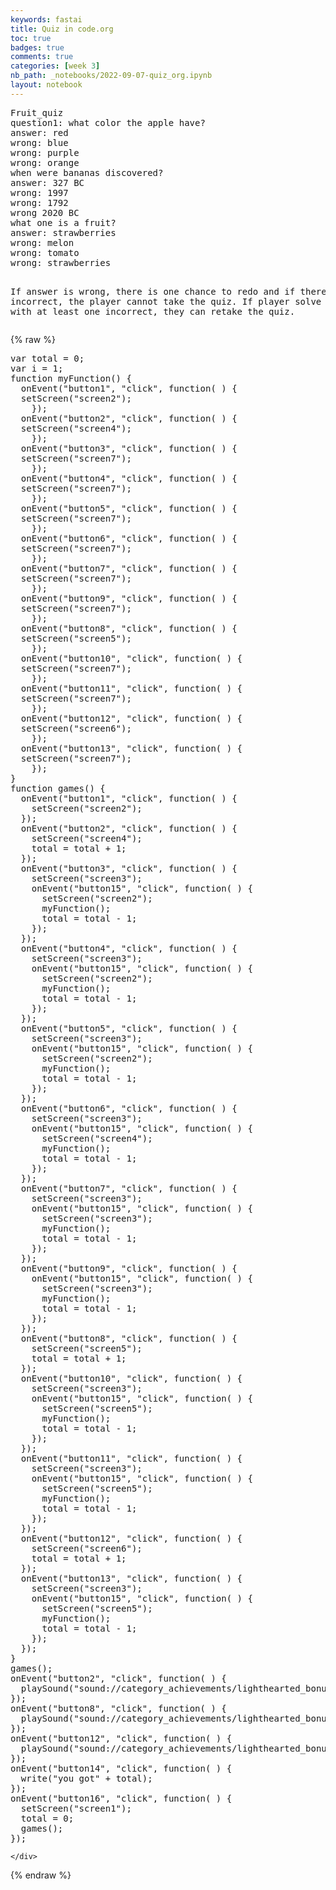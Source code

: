 ```yaml
---
keywords: fastai
title: Quiz in code.org
toc: true
badges: true
comments: true
categories: [week 3]
nb_path: _notebooks/2022-09-07-quiz_org.ipynb
layout: notebook
---
```


<!--
#################################################
### THIS FILE WAS AUTOGENERATED! DO NOT EDIT! ###
#################################################
# file to edit: _notebooks/2022-09-07-quiz_org.ipynb
-->

<div class="container" id="notebook-container">
        
<div class="cell border-box-sizing text_cell rendered"><div class="inner_cell">
<div class="text_cell_render border-box-sizing rendered_html">
<pre>
Fruit_quiz
question1: what color the apple have? 
answer: red 
wrong: blue
wrong: purple
wrong: orange
when were bananas discovered?
answer: 327 BC
wrong: 1997
wrong: 1792
wrong 2020 BC
what one is a fruit? 
answer: strawberries
wrong: melon
wrong: tomato
wrong: strawberries

If answer is wrong, there is one chance to redo and if there is two incorrect, the player cannot take the quiz. If player solve the question with at least one incorrect, they can retake the quiz.
</pre>
</div>
</div>
</div>
    {% raw %}
    
<div class="cell border-box-sizing code_cell rendered">
<div class="input">

<div class="inner_cell">
    <div class="input_area">
<div class=" highlight hl-javascript"><pre><span></span><span class="kd">var</span> <span class="nx">total</span> <span class="o">=</span> <span class="mf">0</span><span class="p">;</span>
<span class="kd">var</span> <span class="nx">i</span> <span class="o">=</span> <span class="mf">1</span><span class="p">;</span>
<span class="kd">function</span> <span class="nx">myFunction</span><span class="p">()</span> <span class="p">{</span>
  <span class="nx">onEvent</span><span class="p">(</span><span class="s2">&quot;button1&quot;</span><span class="p">,</span> <span class="s2">&quot;click&quot;</span><span class="p">,</span> <span class="kd">function</span><span class="p">(</span> <span class="p">)</span> <span class="p">{</span>
  <span class="nx">setScreen</span><span class="p">(</span><span class="s2">&quot;screen2&quot;</span><span class="p">);</span>
    <span class="p">});</span>
  <span class="nx">onEvent</span><span class="p">(</span><span class="s2">&quot;button2&quot;</span><span class="p">,</span> <span class="s2">&quot;click&quot;</span><span class="p">,</span> <span class="kd">function</span><span class="p">(</span> <span class="p">)</span> <span class="p">{</span>
  <span class="nx">setScreen</span><span class="p">(</span><span class="s2">&quot;screen4&quot;</span><span class="p">);</span>
    <span class="p">});</span>
  <span class="nx">onEvent</span><span class="p">(</span><span class="s2">&quot;button3&quot;</span><span class="p">,</span> <span class="s2">&quot;click&quot;</span><span class="p">,</span> <span class="kd">function</span><span class="p">(</span> <span class="p">)</span> <span class="p">{</span>
  <span class="nx">setScreen</span><span class="p">(</span><span class="s2">&quot;screen7&quot;</span><span class="p">);</span>
    <span class="p">});</span>
  <span class="nx">onEvent</span><span class="p">(</span><span class="s2">&quot;button4&quot;</span><span class="p">,</span> <span class="s2">&quot;click&quot;</span><span class="p">,</span> <span class="kd">function</span><span class="p">(</span> <span class="p">)</span> <span class="p">{</span>
  <span class="nx">setScreen</span><span class="p">(</span><span class="s2">&quot;screen7&quot;</span><span class="p">);</span>
    <span class="p">});</span>
  <span class="nx">onEvent</span><span class="p">(</span><span class="s2">&quot;button5&quot;</span><span class="p">,</span> <span class="s2">&quot;click&quot;</span><span class="p">,</span> <span class="kd">function</span><span class="p">(</span> <span class="p">)</span> <span class="p">{</span>
  <span class="nx">setScreen</span><span class="p">(</span><span class="s2">&quot;screen7&quot;</span><span class="p">);</span>
    <span class="p">});</span>
  <span class="nx">onEvent</span><span class="p">(</span><span class="s2">&quot;button6&quot;</span><span class="p">,</span> <span class="s2">&quot;click&quot;</span><span class="p">,</span> <span class="kd">function</span><span class="p">(</span> <span class="p">)</span> <span class="p">{</span>
  <span class="nx">setScreen</span><span class="p">(</span><span class="s2">&quot;screen7&quot;</span><span class="p">);</span>
    <span class="p">});</span>
  <span class="nx">onEvent</span><span class="p">(</span><span class="s2">&quot;button7&quot;</span><span class="p">,</span> <span class="s2">&quot;click&quot;</span><span class="p">,</span> <span class="kd">function</span><span class="p">(</span> <span class="p">)</span> <span class="p">{</span>
  <span class="nx">setScreen</span><span class="p">(</span><span class="s2">&quot;screen7&quot;</span><span class="p">);</span>
    <span class="p">});</span>
  <span class="nx">onEvent</span><span class="p">(</span><span class="s2">&quot;button9&quot;</span><span class="p">,</span> <span class="s2">&quot;click&quot;</span><span class="p">,</span> <span class="kd">function</span><span class="p">(</span> <span class="p">)</span> <span class="p">{</span>
  <span class="nx">setScreen</span><span class="p">(</span><span class="s2">&quot;screen7&quot;</span><span class="p">);</span>
    <span class="p">});</span>
  <span class="nx">onEvent</span><span class="p">(</span><span class="s2">&quot;button8&quot;</span><span class="p">,</span> <span class="s2">&quot;click&quot;</span><span class="p">,</span> <span class="kd">function</span><span class="p">(</span> <span class="p">)</span> <span class="p">{</span>
  <span class="nx">setScreen</span><span class="p">(</span><span class="s2">&quot;screen5&quot;</span><span class="p">);</span>
    <span class="p">});</span>
  <span class="nx">onEvent</span><span class="p">(</span><span class="s2">&quot;button10&quot;</span><span class="p">,</span> <span class="s2">&quot;click&quot;</span><span class="p">,</span> <span class="kd">function</span><span class="p">(</span> <span class="p">)</span> <span class="p">{</span>
  <span class="nx">setScreen</span><span class="p">(</span><span class="s2">&quot;screen7&quot;</span><span class="p">);</span>
    <span class="p">});</span>
  <span class="nx">onEvent</span><span class="p">(</span><span class="s2">&quot;button11&quot;</span><span class="p">,</span> <span class="s2">&quot;click&quot;</span><span class="p">,</span> <span class="kd">function</span><span class="p">(</span> <span class="p">)</span> <span class="p">{</span>
  <span class="nx">setScreen</span><span class="p">(</span><span class="s2">&quot;screen7&quot;</span><span class="p">);</span>
    <span class="p">});</span>
  <span class="nx">onEvent</span><span class="p">(</span><span class="s2">&quot;button12&quot;</span><span class="p">,</span> <span class="s2">&quot;click&quot;</span><span class="p">,</span> <span class="kd">function</span><span class="p">(</span> <span class="p">)</span> <span class="p">{</span>
  <span class="nx">setScreen</span><span class="p">(</span><span class="s2">&quot;screen6&quot;</span><span class="p">);</span>
    <span class="p">});</span>
  <span class="nx">onEvent</span><span class="p">(</span><span class="s2">&quot;button13&quot;</span><span class="p">,</span> <span class="s2">&quot;click&quot;</span><span class="p">,</span> <span class="kd">function</span><span class="p">(</span> <span class="p">)</span> <span class="p">{</span>
  <span class="nx">setScreen</span><span class="p">(</span><span class="s2">&quot;screen7&quot;</span><span class="p">);</span>
    <span class="p">});</span>
<span class="p">}</span>
<span class="kd">function</span> <span class="nx">games</span><span class="p">()</span> <span class="p">{</span>
  <span class="nx">onEvent</span><span class="p">(</span><span class="s2">&quot;button1&quot;</span><span class="p">,</span> <span class="s2">&quot;click&quot;</span><span class="p">,</span> <span class="kd">function</span><span class="p">(</span> <span class="p">)</span> <span class="p">{</span>
    <span class="nx">setScreen</span><span class="p">(</span><span class="s2">&quot;screen2&quot;</span><span class="p">);</span>
  <span class="p">});</span>
  <span class="nx">onEvent</span><span class="p">(</span><span class="s2">&quot;button2&quot;</span><span class="p">,</span> <span class="s2">&quot;click&quot;</span><span class="p">,</span> <span class="kd">function</span><span class="p">(</span> <span class="p">)</span> <span class="p">{</span>
    <span class="nx">setScreen</span><span class="p">(</span><span class="s2">&quot;screen4&quot;</span><span class="p">);</span>
    <span class="nx">total</span> <span class="o">=</span> <span class="nx">total</span> <span class="o">+</span> <span class="mf">1</span><span class="p">;</span>
  <span class="p">});</span>
  <span class="nx">onEvent</span><span class="p">(</span><span class="s2">&quot;button3&quot;</span><span class="p">,</span> <span class="s2">&quot;click&quot;</span><span class="p">,</span> <span class="kd">function</span><span class="p">(</span> <span class="p">)</span> <span class="p">{</span>
    <span class="nx">setScreen</span><span class="p">(</span><span class="s2">&quot;screen3&quot;</span><span class="p">);</span>
    <span class="nx">onEvent</span><span class="p">(</span><span class="s2">&quot;button15&quot;</span><span class="p">,</span> <span class="s2">&quot;click&quot;</span><span class="p">,</span> <span class="kd">function</span><span class="p">(</span> <span class="p">)</span> <span class="p">{</span>
      <span class="nx">setScreen</span><span class="p">(</span><span class="s2">&quot;screen2&quot;</span><span class="p">);</span>
      <span class="nx">myFunction</span><span class="p">();</span>
      <span class="nx">total</span> <span class="o">=</span> <span class="nx">total</span> <span class="o">-</span> <span class="mf">1</span><span class="p">;</span>
    <span class="p">});</span>
  <span class="p">});</span>
  <span class="nx">onEvent</span><span class="p">(</span><span class="s2">&quot;button4&quot;</span><span class="p">,</span> <span class="s2">&quot;click&quot;</span><span class="p">,</span> <span class="kd">function</span><span class="p">(</span> <span class="p">)</span> <span class="p">{</span>
    <span class="nx">setScreen</span><span class="p">(</span><span class="s2">&quot;screen3&quot;</span><span class="p">);</span>
    <span class="nx">onEvent</span><span class="p">(</span><span class="s2">&quot;button15&quot;</span><span class="p">,</span> <span class="s2">&quot;click&quot;</span><span class="p">,</span> <span class="kd">function</span><span class="p">(</span> <span class="p">)</span> <span class="p">{</span>
      <span class="nx">setScreen</span><span class="p">(</span><span class="s2">&quot;screen2&quot;</span><span class="p">);</span>
      <span class="nx">myFunction</span><span class="p">();</span>
      <span class="nx">total</span> <span class="o">=</span> <span class="nx">total</span> <span class="o">-</span> <span class="mf">1</span><span class="p">;</span>
    <span class="p">});</span>
  <span class="p">});</span>
  <span class="nx">onEvent</span><span class="p">(</span><span class="s2">&quot;button5&quot;</span><span class="p">,</span> <span class="s2">&quot;click&quot;</span><span class="p">,</span> <span class="kd">function</span><span class="p">(</span> <span class="p">)</span> <span class="p">{</span>
    <span class="nx">setScreen</span><span class="p">(</span><span class="s2">&quot;screen3&quot;</span><span class="p">);</span>
    <span class="nx">onEvent</span><span class="p">(</span><span class="s2">&quot;button15&quot;</span><span class="p">,</span> <span class="s2">&quot;click&quot;</span><span class="p">,</span> <span class="kd">function</span><span class="p">(</span> <span class="p">)</span> <span class="p">{</span>
      <span class="nx">setScreen</span><span class="p">(</span><span class="s2">&quot;screen2&quot;</span><span class="p">);</span>
      <span class="nx">myFunction</span><span class="p">();</span>
      <span class="nx">total</span> <span class="o">=</span> <span class="nx">total</span> <span class="o">-</span> <span class="mf">1</span><span class="p">;</span>
    <span class="p">});</span>
  <span class="p">});</span>
  <span class="nx">onEvent</span><span class="p">(</span><span class="s2">&quot;button6&quot;</span><span class="p">,</span> <span class="s2">&quot;click&quot;</span><span class="p">,</span> <span class="kd">function</span><span class="p">(</span> <span class="p">)</span> <span class="p">{</span>
    <span class="nx">setScreen</span><span class="p">(</span><span class="s2">&quot;screen3&quot;</span><span class="p">);</span>
    <span class="nx">onEvent</span><span class="p">(</span><span class="s2">&quot;button15&quot;</span><span class="p">,</span> <span class="s2">&quot;click&quot;</span><span class="p">,</span> <span class="kd">function</span><span class="p">(</span> <span class="p">)</span> <span class="p">{</span>
      <span class="nx">setScreen</span><span class="p">(</span><span class="s2">&quot;screen4&quot;</span><span class="p">);</span>
      <span class="nx">myFunction</span><span class="p">();</span>
      <span class="nx">total</span> <span class="o">=</span> <span class="nx">total</span> <span class="o">-</span> <span class="mf">1</span><span class="p">;</span>
    <span class="p">});</span>
  <span class="p">});</span>
  <span class="nx">onEvent</span><span class="p">(</span><span class="s2">&quot;button7&quot;</span><span class="p">,</span> <span class="s2">&quot;click&quot;</span><span class="p">,</span> <span class="kd">function</span><span class="p">(</span> <span class="p">)</span> <span class="p">{</span>
    <span class="nx">setScreen</span><span class="p">(</span><span class="s2">&quot;screen3&quot;</span><span class="p">);</span>
    <span class="nx">onEvent</span><span class="p">(</span><span class="s2">&quot;button15&quot;</span><span class="p">,</span> <span class="s2">&quot;click&quot;</span><span class="p">,</span> <span class="kd">function</span><span class="p">(</span> <span class="p">)</span> <span class="p">{</span>
      <span class="nx">setScreen</span><span class="p">(</span><span class="s2">&quot;screen3&quot;</span><span class="p">);</span>
      <span class="nx">myFunction</span><span class="p">();</span>
      <span class="nx">total</span> <span class="o">=</span> <span class="nx">total</span> <span class="o">-</span> <span class="mf">1</span><span class="p">;</span>
    <span class="p">});</span>
  <span class="p">});</span>
  <span class="nx">onEvent</span><span class="p">(</span><span class="s2">&quot;button9&quot;</span><span class="p">,</span> <span class="s2">&quot;click&quot;</span><span class="p">,</span> <span class="kd">function</span><span class="p">(</span> <span class="p">)</span> <span class="p">{</span>
    <span class="nx">onEvent</span><span class="p">(</span><span class="s2">&quot;button15&quot;</span><span class="p">,</span> <span class="s2">&quot;click&quot;</span><span class="p">,</span> <span class="kd">function</span><span class="p">(</span> <span class="p">)</span> <span class="p">{</span>
      <span class="nx">setScreen</span><span class="p">(</span><span class="s2">&quot;screen3&quot;</span><span class="p">);</span>
      <span class="nx">myFunction</span><span class="p">();</span>
      <span class="nx">total</span> <span class="o">=</span> <span class="nx">total</span> <span class="o">-</span> <span class="mf">1</span><span class="p">;</span>
    <span class="p">});</span>
  <span class="p">});</span>
  <span class="nx">onEvent</span><span class="p">(</span><span class="s2">&quot;button8&quot;</span><span class="p">,</span> <span class="s2">&quot;click&quot;</span><span class="p">,</span> <span class="kd">function</span><span class="p">(</span> <span class="p">)</span> <span class="p">{</span>
    <span class="nx">setScreen</span><span class="p">(</span><span class="s2">&quot;screen5&quot;</span><span class="p">);</span>
    <span class="nx">total</span> <span class="o">=</span> <span class="nx">total</span> <span class="o">+</span> <span class="mf">1</span><span class="p">;</span>
  <span class="p">});</span>
  <span class="nx">onEvent</span><span class="p">(</span><span class="s2">&quot;button10&quot;</span><span class="p">,</span> <span class="s2">&quot;click&quot;</span><span class="p">,</span> <span class="kd">function</span><span class="p">(</span> <span class="p">)</span> <span class="p">{</span>
    <span class="nx">setScreen</span><span class="p">(</span><span class="s2">&quot;screen3&quot;</span><span class="p">);</span>
    <span class="nx">onEvent</span><span class="p">(</span><span class="s2">&quot;button15&quot;</span><span class="p">,</span> <span class="s2">&quot;click&quot;</span><span class="p">,</span> <span class="kd">function</span><span class="p">(</span> <span class="p">)</span> <span class="p">{</span>
      <span class="nx">setScreen</span><span class="p">(</span><span class="s2">&quot;screen5&quot;</span><span class="p">);</span>
      <span class="nx">myFunction</span><span class="p">();</span>
      <span class="nx">total</span> <span class="o">=</span> <span class="nx">total</span> <span class="o">-</span> <span class="mf">1</span><span class="p">;</span>
    <span class="p">});</span>
  <span class="p">});</span>
  <span class="nx">onEvent</span><span class="p">(</span><span class="s2">&quot;button11&quot;</span><span class="p">,</span> <span class="s2">&quot;click&quot;</span><span class="p">,</span> <span class="kd">function</span><span class="p">(</span> <span class="p">)</span> <span class="p">{</span>
    <span class="nx">setScreen</span><span class="p">(</span><span class="s2">&quot;screen3&quot;</span><span class="p">);</span>
    <span class="nx">onEvent</span><span class="p">(</span><span class="s2">&quot;button15&quot;</span><span class="p">,</span> <span class="s2">&quot;click&quot;</span><span class="p">,</span> <span class="kd">function</span><span class="p">(</span> <span class="p">)</span> <span class="p">{</span>
      <span class="nx">setScreen</span><span class="p">(</span><span class="s2">&quot;screen5&quot;</span><span class="p">);</span>
      <span class="nx">myFunction</span><span class="p">();</span>
      <span class="nx">total</span> <span class="o">=</span> <span class="nx">total</span> <span class="o">-</span> <span class="mf">1</span><span class="p">;</span>
    <span class="p">});</span>
  <span class="p">});</span>
  <span class="nx">onEvent</span><span class="p">(</span><span class="s2">&quot;button12&quot;</span><span class="p">,</span> <span class="s2">&quot;click&quot;</span><span class="p">,</span> <span class="kd">function</span><span class="p">(</span> <span class="p">)</span> <span class="p">{</span>
    <span class="nx">setScreen</span><span class="p">(</span><span class="s2">&quot;screen6&quot;</span><span class="p">);</span>
    <span class="nx">total</span> <span class="o">=</span> <span class="nx">total</span> <span class="o">+</span> <span class="mf">1</span><span class="p">;</span>
  <span class="p">});</span>
  <span class="nx">onEvent</span><span class="p">(</span><span class="s2">&quot;button13&quot;</span><span class="p">,</span> <span class="s2">&quot;click&quot;</span><span class="p">,</span> <span class="kd">function</span><span class="p">(</span> <span class="p">)</span> <span class="p">{</span>
    <span class="nx">setScreen</span><span class="p">(</span><span class="s2">&quot;screen3&quot;</span><span class="p">);</span>
    <span class="nx">onEvent</span><span class="p">(</span><span class="s2">&quot;button15&quot;</span><span class="p">,</span> <span class="s2">&quot;click&quot;</span><span class="p">,</span> <span class="kd">function</span><span class="p">(</span> <span class="p">)</span> <span class="p">{</span>
      <span class="nx">setScreen</span><span class="p">(</span><span class="s2">&quot;screen5&quot;</span><span class="p">);</span>
      <span class="nx">myFunction</span><span class="p">();</span>
      <span class="nx">total</span> <span class="o">=</span> <span class="nx">total</span> <span class="o">-</span> <span class="mf">1</span><span class="p">;</span>
    <span class="p">});</span>
  <span class="p">});</span>
<span class="p">}</span>
<span class="nx">games</span><span class="p">();</span>
<span class="nx">onEvent</span><span class="p">(</span><span class="s2">&quot;button2&quot;</span><span class="p">,</span> <span class="s2">&quot;click&quot;</span><span class="p">,</span> <span class="kd">function</span><span class="p">(</span> <span class="p">)</span> <span class="p">{</span>
  <span class="nx">playSound</span><span class="p">(</span><span class="s2">&quot;sound://category_achievements/lighthearted_bonus_objective_1.mp3&quot;</span><span class="p">,</span> <span class="kc">false</span><span class="p">);</span>
<span class="p">});</span>
<span class="nx">onEvent</span><span class="p">(</span><span class="s2">&quot;button8&quot;</span><span class="p">,</span> <span class="s2">&quot;click&quot;</span><span class="p">,</span> <span class="kd">function</span><span class="p">(</span> <span class="p">)</span> <span class="p">{</span>
  <span class="nx">playSound</span><span class="p">(</span><span class="s2">&quot;sound://category_achievements/lighthearted_bonus_objective_1.mp3&quot;</span><span class="p">,</span> <span class="kc">false</span><span class="p">);</span>
<span class="p">});</span>
<span class="nx">onEvent</span><span class="p">(</span><span class="s2">&quot;button12&quot;</span><span class="p">,</span> <span class="s2">&quot;click&quot;</span><span class="p">,</span> <span class="kd">function</span><span class="p">(</span> <span class="p">)</span> <span class="p">{</span>
  <span class="nx">playSound</span><span class="p">(</span><span class="s2">&quot;sound://category_achievements/lighthearted_bonus_objective_1.mp3&quot;</span><span class="p">,</span> <span class="kc">false</span><span class="p">);</span>
<span class="p">});</span>
<span class="nx">onEvent</span><span class="p">(</span><span class="s2">&quot;button14&quot;</span><span class="p">,</span> <span class="s2">&quot;click&quot;</span><span class="p">,</span> <span class="kd">function</span><span class="p">(</span> <span class="p">)</span> <span class="p">{</span>
  <span class="nx">write</span><span class="p">(</span><span class="s2">&quot;you got&quot;</span> <span class="o">+</span> <span class="nx">total</span><span class="p">);</span>
<span class="p">});</span>
<span class="nx">onEvent</span><span class="p">(</span><span class="s2">&quot;button16&quot;</span><span class="p">,</span> <span class="s2">&quot;click&quot;</span><span class="p">,</span> <span class="kd">function</span><span class="p">(</span> <span class="p">)</span> <span class="p">{</span>
  <span class="nx">setScreen</span><span class="p">(</span><span class="s2">&quot;screen1&quot;</span><span class="p">);</span>
  <span class="nx">total</span> <span class="o">=</span> <span class="mf">0</span><span class="p">;</span>
  <span class="nx">games</span><span class="p">();</span>
<span class="p">});</span>
</pre></div>

    </div>
</div>
</div>

</div>
    {% endraw %}

</div>
 

